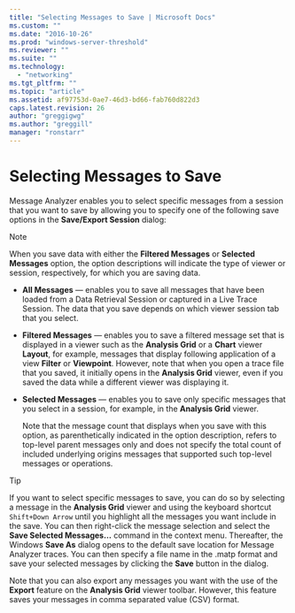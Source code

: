 ```yaml
---
title: "Selecting Messages to Save | Microsoft Docs"
ms.custom: ""
ms.date: "2016-10-26"
ms.prod: "windows-server-threshold"
ms.reviewer: ""
ms.suite: ""
ms.technology: 
  - "networking"
ms.tgt_pltfrm: ""
ms.topic: "article"
ms.assetid: af97753d-0ae7-46d3-bd66-fab760d822d3
caps.latest.revision: 26
author: "greggigwg"
ms.author: "greggill"
manager: "ronstarr"
---
```

# Selecting Messages to Save
Message Analyzer enables you to select specific messages from a session that you want to save by allowing you to specify one of the following save options in the **Save/Export Session** dialog:  
  
> [!NOTE]
>  When you save data with either the **Filtered Messages** or **Selected Messages** option, the option descriptions will indicate the type of viewer or session, respectively, for which you are saving data.  
  
-   **All Messages** — enables you to save all messages that have been loaded from a Data Retrieval Session or captured in a Live Trace Session. The data that you save depends on which viewer session tab that you select.  
  
-   **Filtered Messages** — enables you to save a filtered message set that is displayed in a viewer such as the **Analysis Grid** or a **Chart** viewer **Layout**, for example, messages that display following application of a view **Filter** or **Viewpoint**. However, note that when you open a trace file that you saved, it initially opens in the **Analysis Grid** viewer, even if you saved the data while a different viewer was displaying it.  
  
-   **Selected Messages** — enables you to save only specific messages that you select in a session, for example, in the **Analysis Grid** viewer.  
  
     Note that the message count that displays when you save with this option, as parenthetically indicated in the option description, refers to top-level parent messages only and does not specify the total count of included underlying origins messages that supported such top-level messages or operations.  
  
> [!TIP]
>  If you want to select specific messages to save, you can do so by selecting a message in the **Analysis Grid** viewer and using the keyboard shortcut `Shift+Down Arrow` until you highlight all the messages you want include in the save. You can then right-click the message selection and select the **Save Selected Messages…** command in the context menu. Thereafter, the Windows **Save As** dialog opens to the default save location for Message Analyzer traces. You can then specify a file name in the .matp format and save your selected messages by clicking the **Save** button in the dialog.  
>   
>  Note that you can also export any messages you want with the use of the **Export** feature on the **Analysis Grid** viewer toolbar. However, this feature saves your messages in comma separated value (CSV) format.